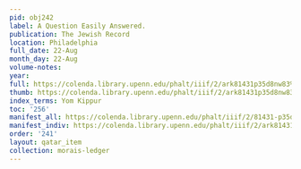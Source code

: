 ```yaml
---
pid: obj242
label: A Question Easily Answered.
publication: The Jewish Record
location: Philadelphia
full_date: 22-Aug
month_day: 22-Aug
volume-notes:
year:
full: https://colenda.library.upenn.edu/phalt/iiif/2/ark81431p35d8nw83%2FSHA256E-s7262314--59ea6e1dd674a23bf420aa8f71c7e292044408d4975bf55d0a28dd16cd375a65.jpeg/full/3500,/0/default.jpg
thumb: https://colenda.library.upenn.edu/phalt/iiif/2/ark81431p35d8nw83%2FSHA256E-s7262314--59ea6e1dd674a23bf420aa8f71c7e292044408d4975bf55d0a28dd16cd375a65.jpeg/full/!200,200/0/default.jpg
index_terms: Yom Kippur
toc: '256'
manifest_all: https://colenda.library.upenn.edu/phalt/iiif/2/81431-p35d8nw83/manifest
manifest_indiv: https://colenda.library.upenn.edu/phalt/iiif/2/ark81431p35d8nw83%2FSHA256E-s7262314--59ea6e1dd674a23bf420aa8f71c7e292044408d4975bf55d0a28dd16cd375a65.jpeg
order: '241'
layout: qatar_item
collection: morais-ledger
---
```

